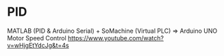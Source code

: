 # PID

MATLAB (PID & Arduino Serial) + SoMachine (Virtual PLC) => Arduino UNO Motor Speed Control
https://www.youtube.com/watch?v=wHjgEtYdcJg&t=4s
